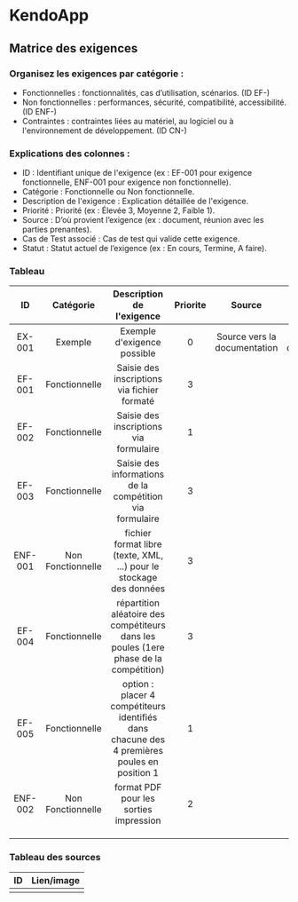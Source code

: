 # KendoApp

## Matrice des exigences

### Organisez les exigences par catégorie :
- Fonctionnelles : fonctionnalités, cas d’utilisation, scénarios. (ID EF-)
- Non fonctionnelles : performances, sécurité, compatibilité, accessibilité. (ID ENF-)
- Contraintes : contraintes liées au matériel, au logiciel ou à l'environnement de développement. (ID CN-)

### Explications des colonnes :
- ID : Identifiant unique de l'exigence (ex : EF-001 pour exigence fonctionnelle, ENF-001 pour exigence non fonctionnelle).
- Catégorie : Fonctionnelle ou Non fonctionnelle.
- Description de l'exigence : Explication détaillée de l'exigence.
- Priorité : Priorité (ex : Élevée 3, Moyenne 2, Faible 1).
- Source : D’où provient l’exigence (ex : document, réunion avec les parties prenantes).
- Cas de Test associé : Cas de test qui valide cette exigence.
- Statut : Statut actuel de l’exigence (ex : En cours, Termine, A faire).

### Tableau

|ID|Catégorie|Description de l'exigence|Priorite|Source|Id test|Statut
|:-----:|:-----:|:-----:|:-----:|:-----:|:-----:|:-----:|
|EX-001|Exemple|Exemple d'exigence possible|0|Source vers la documentation|à définir|A faire|
|EF-001|Fonctionnelle|Saisie des inscriptions via fichier formaté|3|||A faire|
|EF-002|Fonctionnelle|Saisie des inscriptions via formulaire|1|||A faire|
|EF-003|Fonctionnelle|Saisie des informations de la compétition via formulaire|3|||A faire|
|ENF-001|Non Fonctionnelle|fichier format libre (texte, XML, ...) pour le stockage des données|3|||A faire|
|EF-004|Fonctionnelle|répartition aléatoire des compétiteurs dans les poules (1ere phase de la compétition)|3|||A faire|
|EF-005|Fonctionnelle|option : placer 4 compétiteurs identifiés dans chacune des 4 premières poules en position 1|1|||A faire|
|ENF-002|Non Fonctionnelle|format PDF pour les sorties impression|2|||A faire|
||||||||
||||||||
||||||||

### Tableau des sources

|ID|Lien/image|
|:-----:|:-----|
|||
